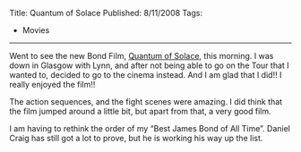 Title: Quantum of Solace
Published: 8/11/2008
Tags:
- Movies
---

Went to see the new Bond Film, [Quantum of Solace](http://www.imdb.com/title/tt0830515/), this morning. I was down in Glasgow with Lynn, and after not being able to go on the Tour that I wanted to, decided to go to the cinema instead. And I am glad that I did!! I really enjoyed the film!!

The action sequences, and the fight scenes were amazing. I did think that the film jumped around a little bit, but apart from that, a very good film.

I am having to rethink the order of my “Best James Bond of All Time”. Daniel Craig has still got a lot to prove, but he is working his way up the list.
